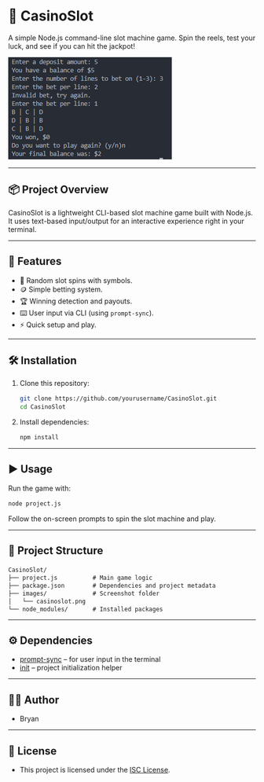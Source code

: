 # 🎰 CasinoSlot

A simple Node.js command-line slot machine game. Spin the reels, test your luck, and see if you can hit the jackpot!

![CasinoSlot Screenshot](images/casinoslot.png)

---

## 📦 Project Overview
CasinoSlot is a lightweight CLI-based slot machine game built with Node.js.  
It uses text-based input/output for an interactive experience right in your terminal.

---

## 🚀 Features
- 🎲 Random slot spins with symbols.
- 🪙 Simple betting system.
- 🏆 Winning detection and payouts.
- ⌨️ User input via CLI (using `prompt-sync`).
- ⚡ Quick setup and play.

---

## 🛠️ Installation

1. Clone this repository:
   ```bash
   git clone https://github.com/yourusername/CasinoSlot.git
   cd CasinoSlot
   ```

2. Install dependencies:
   ```bash
   npm install
   ```

---

## ▶️ Usage

Run the game with:
```bash
node project.js
```

Follow the on-screen prompts to spin the slot machine and play.

---

## 📂 Project Structure
```plaintext
CasinoSlot/
├── project.js          # Main game logic
├── package.json        # Dependencies and project metadata
├── images/             # Screenshot folder
│   └── casinoslot.png
└── node_modules/       # Installed packages
```

---

## ⚙️ Dependencies
- [prompt-sync](https://www.npmjs.com/package/prompt-sync) – for user input in the terminal  
- [init](https://www.npmjs.com/package/init) – project initialization helper  

---

## 🧑‍💻 Author
- Bryan  

---

## 📜 License
- This project is licensed under the [ISC License](LICENSE).  
